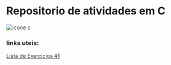 # Repositorio de atividades em C
<img src="https://img.shields.io/badge/C-00599C?style=for-the-badge&logo=c&logoColor=white" alt="icone c">

### links uteis:


[Lista de Exercicios #1](http://acesso.materdei.edu.br/omero/C/Exercicios.htm "exericios com gabarito")